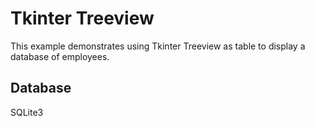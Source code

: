 # Tkinter Treeview
This example demonstrates using Tkinter Treeview as table to display
a database of employees.

## Database
SQLite3
